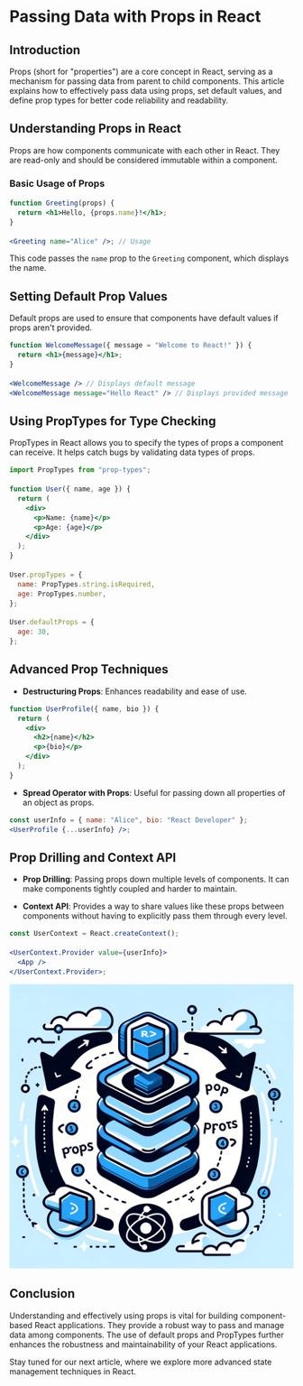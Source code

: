 # Passing Data with Props in React

## Introduction

Props (short for "properties") are a core concept in React, serving as a mechanism for passing data from parent to child components. This article explains how to effectively pass data using props, set default values, and define prop types for better code reliability and readability.

## Understanding Props in React

Props are how components communicate with each other in React. They are read-only and should be considered immutable within a component.

### Basic Usage of Props

```jsx
function Greeting(props) {
  return <h1>Hello, {props.name}!</h1>;
}

<Greeting name="Alice" />; // Usage
```

This code passes the `name` prop to the `Greeting` component, which displays the name.

## Setting Default Prop Values

Default props are used to ensure that components have default values if props aren't provided.

```jsx
function WelcomeMessage({ message = "Welcome to React!" }) {
  return <h1>{message}</h1>;
}

<WelcomeMessage /> // Displays default message
<WelcomeMessage message="Hello React" /> // Displays provided message
```

## Using PropTypes for Type Checking

PropTypes in React allows you to specify the types of props a component can receive. It helps catch bugs by validating data types of props.

```jsx
import PropTypes from "prop-types";

function User({ name, age }) {
  return (
    <div>
      <p>Name: {name}</p>
      <p>Age: {age}</p>
    </div>
  );
}

User.propTypes = {
  name: PropTypes.string.isRequired,
  age: PropTypes.number,
};

User.defaultProps = {
  age: 30,
};
```

## Advanced Prop Techniques

- **Destructuring Props**: Enhances readability and ease of use.

```jsx
function UserProfile({ name, bio }) {
  return (
    <div>
      <h2>{name}</h2>
      <p>{bio}</p>
    </div>
  );
}
```

- **Spread Operator with Props**: Useful for passing down all properties of an object as props.

```jsx
const userInfo = { name: "Alice", bio: "React Developer" };
<UserProfile {...userInfo} />;
```

## Prop Drilling and Context API

- **Prop Drilling**: Passing props down multiple levels of components. It can make components tightly coupled and harder to maintain.

- **Context API**: Provides a way to share values like these props between components without having to explicitly pass them through every level.

```jsx
const UserContext = React.createContext();

<UserContext.Provider value={userInfo}>
  <App />
</UserContext.Provider>;
```

![React Concepts](images/react_blog_10.png "Passing Data with Props")

## Conclusion

Understanding and effectively using props is vital for building component-based React applications. They provide a robust way to pass and manage data among components. The use of default props and PropTypes further enhances the robustness and maintainability of your React applications.

Stay tuned for our next article, where we explore more advanced state management techniques in React.
